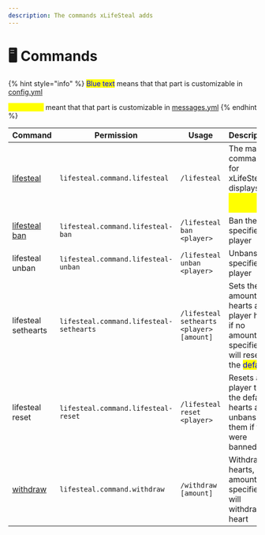 ```yaml
---
description: The commands xLifeSteal adds
---
```


# 🖥️ Commands



{% hint style="info" %}
<mark style="color:blue;">Blue text</mark> means that that part is customizable in [config.yml](../../configuration/config.yml.md)

<mark style="color:yellow;">Yellow text</mark> meant that that part is customizable in [messages.yml](../../configuration/messages.yml.md)
{% endhint %}

| Command                                     | Permission                              | Usage                                    | Description                                                                                                                  |
| ------------------------------------------- | --------------------------------------- | ---------------------------------------- | ---------------------------------------------------------------------------------------------------------------------------- |
| [lifesteal](lifesteal.md)                   | `lifesteal.command.lifesteal`           | `/lifesteal`                             | The main command for xLifeSteal, displays a <mark style="color:yellow;">help/info message</mark>                             |
| [lifesteal ban](lifesteal.md#lifesteal-ban) | `lifesteal.command.lifesteal-ban`       | `/lifesteal ban <player>`                | Ban the specified player                                                                                                     |
| lifesteal unban                             | `lifesteal.command.lifesteal-unban`     | `/lifesteal unban <player>`              | Unbans the specified player                                                                                                  |
| lifesteal sethearts                         | `lifesteal.command.lifesteal-sethearts` | `/lifesteal sethearts <player> [amount]` | Sets the amount of hearts a player has if no amount specified, it will reset to the <mark style="color:blue;">default</mark> |
| lifesteal reset                             | `lifesteal.command.lifesteal-reset`     | `/lifesteal reset <player>`              | Resets a player to the default hearts and unbans them if they were banned                                                    |
| [withdraw](withdraw.md)                     | `lifesteal.command.withdraw`            | `/withdraw [amount]`                     | Withdraws hearts, if no amount specified it will withdraw 1 heart                                                            |
